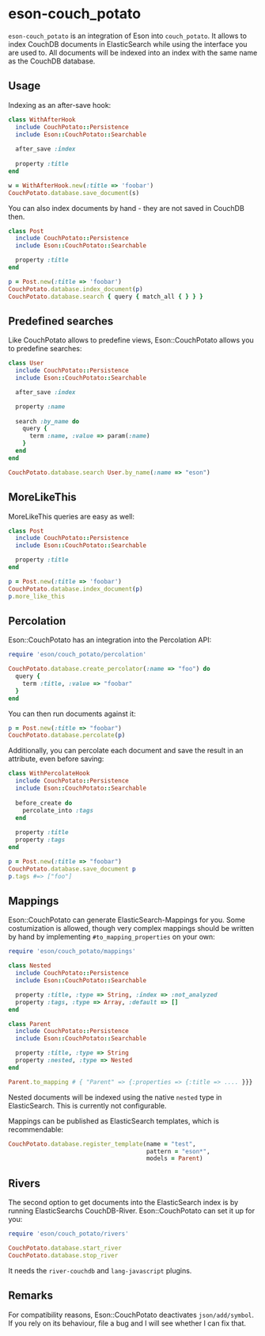 # eson-couch_potato

`eson-couch_potato` is an integration of Eson into `couch_potato`. It allows to index CouchDB documents in ElasticSearch while using the interface you are used to. All documents will be indexed into an index with the same name as the CouchDB database.

## Usage

Indexing as an after-save hook:

```ruby
class WithAfterHook
  include CouchPotato::Persistence
  include Eson::CouchPotato::Searchable
  
  after_save :index
  
  property :title
end

w = WithAfterHook.new(:title => 'foobar')
CouchPotato.database.save_document(s)
```

You can also index documents by hand - they are not saved in CouchDB then.

```ruby
class Post
  include CouchPotato::Persistence
  include Eson::CouchPotato::Searchable

  property :title
end

p = Post.new(:title => 'foobar')
CouchPotato.database.index_document(p)
CouchPotato.database.search { query { match_all { } } }
```
## Predefined searches

Like CouchPotato allows to predefine views, Eson::CouchPotato allows you to predefine searches:

```ruby
class User
  include CouchPotato::Persistence
  include Eson::CouchPotato::Searchable

  after_save :index

  property :name
  
  search :by_name do
    query {
      term :name, :value => param(:name)
    }
  end
end

CouchPotato.database.search User.by_name(:name => "eson")
```

## MoreLikeThis

MoreLikeThis queries are easy as well:

```ruby
class Post
  include CouchPotato::Persistence
  include Eson::CouchPotato::Searchable

  property :title
end

p = Post.new(:title => 'foobar')
CouchPotato.database.index_document(p)
p.more_like_this
```

## Percolation

Eson::CouchPotato has an integration into the Percolation API:

```ruby
require 'eson/couch_potato/percolation'

CouchPotato.database.create_percolator(:name => "foo") do
  query {
    term :title, :value => "foobar"
  }
end
```
You can then run documents against it:

```ruby
p = Post.new(:title => "foobar")
CouchPotato.database.percolate(p)
```

Additionally, you can percolate each document and save the result in an attribute, even before saving:

```ruby
class WithPercolateHook
  include CouchPotato::Persistence
  include Eson::CouchPotato::Searchable
  
  before_create do
    percolate_into :tags
  end
  
  property :title
  property :tags
end

p = Post.new(:title => "foobar")
CouchPotato.database.save_document p
p.tags #=> ["foo"]
```

## Mappings

Eson::CouchPotato can generate ElasticSearch-Mappings for you. Some costumization is allowed, though very complex mappings should be written by hand by implementing ``#to_mapping_properties`` on your own:

```ruby
require 'eson/couch_potato/mappings'

class Nested
  include CouchPotato::Persistence
  include Eson::CouchPotato::Searchable

  property :title, :type => String, :index => :not_analyzed
  property :tags, :type => Array, :default => []
end

class Parent
  include CouchPotato::Persistence
  include Eson::CouchPotato::Searchable

  property :title, :type => String
  property :nested, :type => Nested
end

Parent.to_mapping # { "Parent" => {:properties => {:title => .... }}}
```

Nested documents will be indexed using the native `nested` type in ElasticSearch. This is currently not configurable.

Mappings can be published as ElasticSearch templates, which is recommendable:

```ruby
CouchPotato.database.register_template(name = "test", 
                                       pattern = "eson*", 
                                       models = Parent)
```

## Rivers

The second option to get documents into the ElasticSearch index is by running ElasticSearchs CouchDB-River. Eson::CouchPotato can set it up for you:

```ruby
require 'eson/couch_potato/rivers'

CouchPotato.database.start_river
CouchPotato.database.stop_river
```

It needs the `river-couchdb` and `lang-javascript` plugins.

## Remarks

For compatibility reasons, Eson::CouchPotato deactivates `json/add/symbol`. If you rely on its behaviour, file a bug and I will see whether I can fix that.

